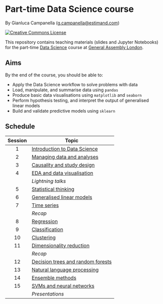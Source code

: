 # Part-time Data Science course

By Gianluca Campanella (<g.campanella@estimand.com>)

[![Creative Commons License](https://i.creativecommons.org/l/by/4.0/80x15.png)](http://creativecommons.org/licenses/by/4.0/)

This repository contains teaching materials (slides and Jupyter Notebooks) for the part-time [Data Science](https://generalassemb.ly/education/data-science/london) course at [General Assembly London](https://generalassemb.ly/locations/london).

## Aims

By the end of the course, you should be able to:

* Apply the Data Science workflow to solve problems with data
* Load, manipulate, and summarise data using `pandas`
* Produce basic data visualisations using `matplotlib` and `seaborn`
* Perform hypothesis testing, and interpret the output of generalised linear models
* Build and validate predictive models using `sklearn`

## Schedule

| Session | Topic                                                                     |
|:-------:|---------------------------------------------------------------------------|
| 1       | [Introduction to Data Science](01_intro_to_data_science)                  |
| 2       | [Managing data and analyses](02_managing_data_and_analyses)               |
| 3       | [Causality and study design](03_causality_and_study_design)               |
| 4       | [EDA and data visualisation](04_eda_and_data_visualization)               |
|         | *Lightning talks*                                                         |
| 5       | [Statistical thinking](05_statistical_thinking)                           |
| 6       | [Generalised linear models](06_glms)                                      |
| 7       | [Time series](07_time_series)                                             |
|         | *Recap*                                                                   |
| 8       | [Regression](08_ml_regression)                                            |
| 9       | [Classification](09_ml_classification)                                    |
| 10      | [Clustering](10_ml_clustering)                                            |
| 11      | [Dimensionality reduction](11_ml_dimensionality_reduction)                |
|         | *Recap*                                                                   |
| 12      | [Decision trees and random forests](12_decision_trees_and_random_forests) |
| 13      | [Natural language processing](13_nlp)                                     |
| 14      | [Ensemble methods](14_ensemble_methods)                                   |
| 15      | [SVMs and neural networks](15_svms_and_neural_networks)                   |
|         | *Presentations*                                                           |

